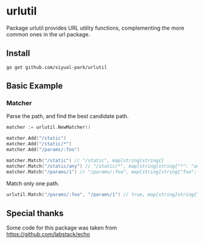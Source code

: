 # urlutil
Package urlutil provides URL utility functions, complementing the more common ones in the url package.

## Install
```shell
go get github.com/siyual-park/urlutil
```

## Basic Example
### Matcher
Parse the path, and find the best candidate path.
```go
matcher := urlutil.NewMatcher()

matcher.Add("/static")
matcher.Add("/static/*")
matcher.Add("/params/:foo")

matcher.Match("/static") // "/static", map[string]string{}
matcher.Match("/static/any") // "/static/*", map[string]string{"*": "any"}
matcher.Match("/params/1") // "/params/:foo", map[string]string{"foo": "1"}
``` 

Match only one path.
```go
urlutil.Match("/params/:foo", "/params/1") // true, map[string]string{"foo": "1"}
``` 

## Special thanks
Some code for this package was taken from https://github.com/labstack/echo
